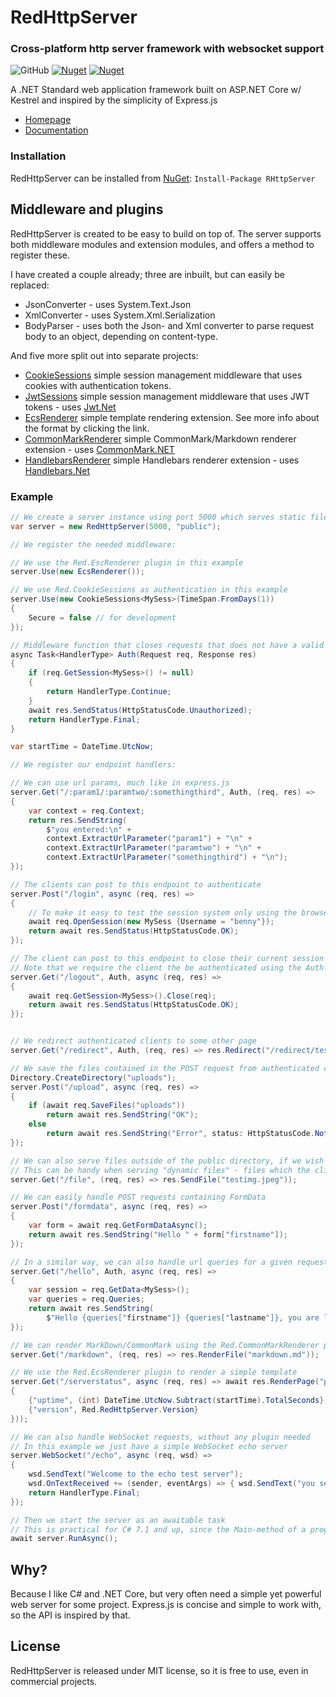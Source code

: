 # RedHttpServer
### Cross-platform http server framework with websocket support
![GitHub](https://img.shields.io/github/license/redhttp/red)
[![Nuget](https://img.shields.io/nuget/v/rhttpserver)](https://www.nuget.org/packages/RHttpServer/)
[![Nuget](https://img.shields.io/nuget/dt/rhttpserver)](https://www.nuget.org/packages/RHttpServer/)


A .NET Standard web application framework built on ASP.NET Core w/ Kestrel and inspired by the simplicity of Express.js

- [Homepage](https://redhttp.github.io/Red/)
- [Documentation](https://redhttp.github.io/Red/doxygen/)

### Installation
RedHttpServer can be installed from [NuGet](https://www.nuget.org/packages/RHttpServer/): `Install-Package RHttpServer`

## Middleware and plugins
RedHttpServer is created to be easy to build on top of. 
The server supports both middleware modules and extension modules, and offers a method to register these. 

I have created a couple already; three are inbuilt, but can easily be replaced:

* JsonConverter - uses System.Text.Json
* XmlConverter - uses System.Xml.Serialization
* BodyParser - uses both the Json- and Xml converter to parse request body to an object, depending on content-type.

And five more split out into separate projects:
- [CookieSessions](https://github.com/RedHttp/Red.CookieSessions) simple session management middleware that uses cookies with authentication tokens.
- [JwtSessions](https://github.com/RedHttp/Red.JwtSessions) simple session management middleware that uses JWT tokens - uses [Jwt.Net](https://github.com/jwt-dotnet/jwt)
- [EcsRenderer](https://github.com/RedHttp/Red.EcsRenderer) simple template rendering extension. See more info about the format by clicking the link.
- [CommonMarkRenderer](https://github.com/RedHttp/Red.CommonMarkRenderer) simple CommonMark/Markdown renderer extension - uses [CommonMark.NET](https://github.com/Knagis/CommonMark.NET)
- [HandlebarsRenderer](https://github.com/RedHttp/Red.HandlebarsRenderer) simple Handlebars renderer extension - uses [Handlebars.Net](https://github.com/rexm/Handlebars.Net)


### Example
```csharp
// We create a server instance using port 5000 which serves static files, such as index.html from the 'public' directory
var server = new RedHttpServer(5000, "public");

// We register the needed middleware:

// We use the Red.EscRenderer plugin in this example
server.Use(new EcsRenderer());

// We use Red.CookieSessions as authentication in this example
server.Use(new CookieSessions<MySess>(TimeSpan.FromDays(1))
{
    Secure = false // for development
});

// Middleware function that closes requests that does not have a valid session associated
async Task<HandlerType> Auth(Request req, Response res)
{
    if (req.GetSession<MySess>() != null)
    {
        return HandlerType.Continue;
    }
    await res.SendStatus(HttpStatusCode.Unauthorized);
    return HandlerType.Final;
}

var startTime = DateTime.UtcNow;

// We register our endpoint handlers:

// We can use url params, much like in express.js
server.Get("/:param1/:paramtwo/:somethingthird", Auth, (req, res) =>
{
    var context = req.Context;
    return res.SendString(
        $"you entered:\n" +
        context.ExtractUrlParameter("param1") + "\n" +
        context.ExtractUrlParameter("paramtwo") + "\n" +
        context.ExtractUrlParameter("somethingthird") + "\n");
});

// The clients can post to this endpoint to authenticate
server.Post("/login", async (req, res) =>
{
    // To make it easy to test the session system only using the browser and no credentials
    await req.OpenSession(new MySess {Username = "benny"});
    return await res.SendStatus(HttpStatusCode.OK);
});

// The client can post to this endpoint to close their current session
// Note that we require the client the be authenticated using the Auth-function we created above
server.Get("/logout", Auth, async (req, res) =>
{
    await req.GetSession<MySess>().Close(req);
    return await res.SendStatus(HttpStatusCode.OK);
});


// We redirect authenticated clients to some other page
server.Get("/redirect", Auth, (req, res) => res.Redirect("/redirect/test/here"));

// We save the files contained in the POST request from authenticated clients in a directory called 'uploads'
Directory.CreateDirectory("uploads");
server.Post("/upload", async (req, res) =>
{
    if (await req.SaveFiles("uploads"))
        return await res.SendString("OK");
    else
        return await res.SendString("Error", status: HttpStatusCode.NotAcceptable);
});

// We can also serve files outside of the public directory, if we wish to
// This can be handy when serving "dynamic files" - files which the client identify using an ID instead of the actual path on the server
server.Get("/file", (req, res) => res.SendFile("testimg.jpeg"));

// We can easily handle POST requests containing FormData
server.Post("/formdata", async (req, res) =>
{
    var form = await req.GetFormDataAsync();
    return await res.SendString("Hello " + form["firstname"]);
});

// In a similar way, we can also handle url queries for a given request easily, in the example only for authenticated clients
server.Get("/hello", Auth, async (req, res) =>
{
    var session = req.GetData<MySess>();
    var queries = req.Queries;
    return await res.SendString(
        $"Hello {queries["firstname"]} {queries["lastname"]}, you are logged in as {session.Username}");
});

// We can render MarkDown/CommonMark using the Red.CommonMarkRenderer plugin
server.Get("/markdown", (req, res) => res.RenderFile("markdown.md"));

// We use the Red.EcsRenderer plugin to render a simple template
server.Get("/serverstatus", async (req, res) => await res.RenderPage("pages/statuspage.ecs", new RenderParams
{
    {"uptime", (int) DateTime.UtcNow.Subtract(startTime).TotalSeconds},
    {"version", Red.RedHttpServer.Version}
}));

// We can also handle WebSocket requests, without any plugin needed
// In this example we just have a simple WebSocket echo server
server.WebSocket("/echo", async (req, wsd) =>
{
    wsd.SendText("Welcome to the echo test server");
    wsd.OnTextReceived += (sender, eventArgs) => { wsd.SendText("you sent: " + eventArgs.Text); };
    return HandlerType.Final;
});

// Then we start the server as an awaitable task
// This is practical for C# 7.1 and up, since the Main-method of a program can be async and thus kept open by awaiting this call
await server.RunAsync();
```

## Why?
Because I like C# and .NET Core, but very often need a simple yet powerful web server for some project. Express.js is concise and simple to work with, so the API is inspired by that.

## License
RedHttpServer is released under MIT license, so it is free to use, even in commercial projects.
